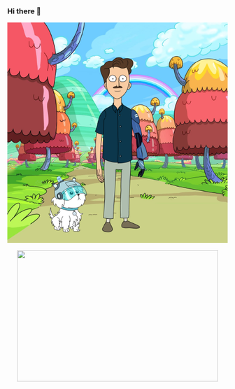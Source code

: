 ### Hi there 👋

![Cover](https://github.com/Aymeric-Paris/Aymeric-Paris/blob/main/img/aymeric1.png?style=centerme)
<p align="center">
  <img width="460" height="300" src="http://www.fillmurray.com/460/300">
</p>
<!--
**Aymeric-Paris/Aymeric-Paris** is a ✨ _special_ ✨ repository because its `README.md` (this file) appears on your GitHub profile.

Here are some ideas to get you started:

- 🔭 I’m currently working on ...
- 🌱 I’m currently learning ...
- 👯 I’m looking to collaborate on ...
- 🤔 I’m looking for help with ...
- 💬 Ask me about ...
- 📫 How to reach me: ...
- 😄 Pronouns: ...
- ⚡ Fun fact: ...
-->
